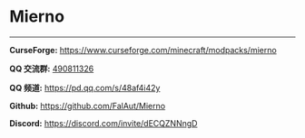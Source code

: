 # Mierno

---

**CurseForge:** https://www.curseforge.com/minecraft/modpacks/mierno

**QQ 交流群:** [490811326](https://qm.qq.com/q/YnQwckyuaK)

**QQ 频道:** https://pd.qq.com/s/48af4i42y

**Github:** https://github.com/FalAut/Mierno

**Discord:** https://discord.com/invite/dECQZNNngD
